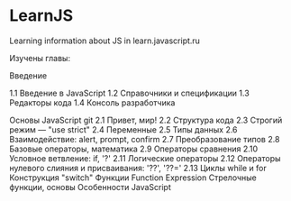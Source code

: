 # LearnJS
Learning information about JS in learn.javascript.ru

Изучены главы:

Введение

1.1 Введение в JavaScript
1.2 Справочники и спецификации
1.3 Редакторы кода
1.4 Консоль разработчика

Основы JavaScript
git 
2.1 Привет, мир!
2.2 Структура кода
2.3 Строгий режим — "use strict"
2.4 Переменные
2.5 Типы данных
2.6 Взаимодействие: alert, prompt, confirm
2.7 Преобразование типов
2.8 Базовые операторы, математика
2.9 Операторы сравнения
2.10 Условное ветвление: if, '?'
2.11 Логические операторы
2.12 Операторы нулевого слияния и присваивания: '??', '??='
2.13 Циклы while и for
Конструкция "switch"
Функции
Function Expression
Стрелочные функции, основы
Особенности JavaScript
